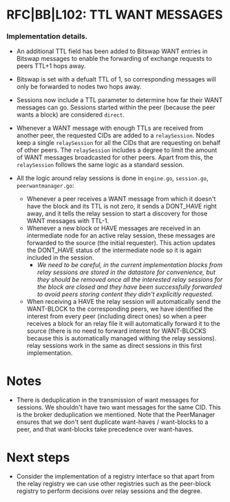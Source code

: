 # RFC|BB|L102: TTL WANT MESSAGES
### Implementation details.
<!-- Add references to code once performed the unit tests -->
* An additional TTL field has been added to Bitswap WANT entries in Bitswap messages to
enable the forwarding of exchange requests to peers TTL+1 hops away.
* Bitswap is set with a defualt TTL of 1, so corresponding messages will only be forwarded
to nodes two hops away.
* Sessions now include a TTL parameter to determine how far their WANT messages can go. Sessions started within the peer (because the peer wants a block) are considered `direct`. 
* Whenever a WANT message with enough TTLs are received from another peer, the requested CIDs are added to a `relaySession`. Nodes keep a single `relaySession` for all the CIDs that are requesting on behalf of other peers. The `relaySession` includes a degree to limit the amount of WANT messages broadcasted for other peers. Apart from this, the `relaySession` follows the same logic as a standard session.

* All the logic around relay sessions is done in `engine.go`, `session.go`, `peerwantmanager.go`:
    - Whenever a peer receives a WANT message from which it doesn't have the block and its TTL is not zero, it sends a DONT_HAVE right away, and it tells the relay session to start a discovery for those WANT messages with TTL-1.
    - Whenever a new block or HAVE messages are received in an intermediate node for an active relay session, these messages are forwarded to the source (the initial requester). This action updates the DONT_HAVE status of the intermediate node so it is again included in the session. 
        - _We need to be careful, in the current implementation blocks from relay sessions are stored in the datastore for convenience, but they should be removed once all the interested relay sessions for the block are closed and they have been successfully forwarded to avoid peers storing content they didn't explicitly requested._
    - When receiving a HAVE the relay session will automatically send the WANT-BLOCK to the corresponding peers, we have identified the interest from every peer (including direct ones) so when a peer receives a block for an relay file it will automatically forward it to the source (there is no need to forward interest for WANT-BLOCKS because this is automatically managed withing the relay sessions). relay sessions work in the same as direct sessions in this first implementation.


# Notes
* There is deduplication in the transmission of want messages for sessions. We shouldn't have two want messages for the same CID. This is the broker deduplication we mentioned. Note that the PeerManager ensures that we don't sent duplicate want-haves / want-blocks to a peer, and that want-blocks take precedence over want-haves.

# Next steps
* Consider the implementation of a registry interface so that apart from the relay registry
we can use other registries such as the peer-block registry to perform decisions over relay
sessions and the degree.